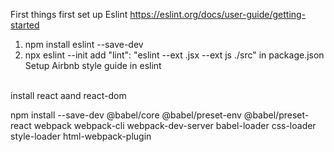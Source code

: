 First things first set up Eslint 
https://eslint.org/docs/user-guide/getting-started

1. npm install eslint --save-dev
2. npx eslint --init
add "lint": "eslint --ext .jsx --ext js ./src" in package.json
Setup Airbnb style guide in eslint

<br>
install react aand react-dom

npm install --save-dev @babel/core @babel/preset-env @babel/preset-react webpack webpack-cli webpack-dev-server babel-loader css-loader style-loader html-webpack-plugin